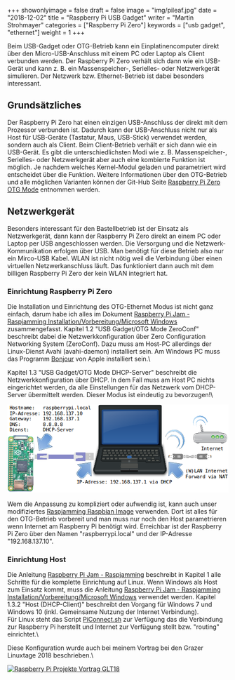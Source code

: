 +++
showonlyimage = false
draft = false
image = "img/pileaf.jpg"
date = "2018-12-02"
title = "Raspberry Pi USB Gadget"
writer = "Martin Strohmayer"
categories = ["Raspberry Pi Zero"]
keywords = ["usb gadget", "ethernet"]
weight = 1
+++


Beim USB-Gadget oder OTG-Betrieb kann ein Einplatinencomputer direkt über den Micro-USB-Anschluss mit einem PC oder Laptop als Client verbunden werden. Der Raspberry Pi Zero verhält sich dann wie ein USB-Gerät und kann z. B. ein
Massenspeicher-, Serielles- oder Netzwerkgerät simulieren. Der Netzwerk bzw. Ethernet-Betrieb ist dabei besonders interessant.    
<!--more-->

## Grundsätzliches

Der Raspberry Pi Zero hat einen einzigen USB-Anschluss der direkt mit dem Prozessor verbunden ist. Dadurch kann der USB-Anschluss nicht nur als Host für USB-Geräte (Tastatur,  Maus, USB-Stick) verwendet werden, sondern auch als Client. Beim Client-Betrieb verhält er sich dann wie ein USB-Gerät. Es gibt die unterschiedlichsten Modi wie z. B. Massenspeicher-, Serielles- oder Netzwerkgerät aber auch eine kombierte Funktion ist möglich. Je nachdem welches Kernel-Modul geladen und parametriert wird entscheidet über die Funktion. Weitere Informationen über den OTG-Betrieb und alle möglichen Varianten können der Git-Hub Seite [Raspberry Pi Zero OTG Mode](https://gist.github.com/gbaman/50b6cca61dd1c3f88f41) entnommen werden. 


## Netzwerkgerät

Besonders interessant für den Bastellbetrieb ist der Einsatz als Netzwerkgerät, dann kann der Raspberry Pi Zero direkt an einem PC oder Laptop per USB angeschlossen werden. Die Versorgung und die Netzwerk-Kommunikation erfolgen über USB. Man benötigt für diese Betrieb also nur ein Mirco-USB Kabel. WLAN ist nicht nötig weil die Verbindung über einen virtuellen Netzwerkanschluss läuft. Das funktioniert dann auch mit dem billigen Raspberry Pi Zero der kein WLAN integriert hat.  

### Einrichtung Raspberry Pi Zero

Die Installation und Einrichtung des OTG-Ethernet Modus ist nicht ganz einfach, darum habe ich alles im Dokument [Raspberry Pi Jam - Raspjamming Installation/Vorbereitung/Microsoft Windows](http://raspjamming.at/PDF/Raspjamming%20-%20Admin-GLT18.pdf) zusammengefasst. Kapitel 1.2 "USB Gadget/OTG Mode ZeroConf" beschreibt dabei die Netzwerkkonfiguration über Zero Configuration Networking System (ZeroConf). Dazu muss am Host-PC allerdings der Linux-Dienst Avahi (avahi-daemon) installiert sein. Am Windows PC muss das Programm [Bonjour](https://support.apple.com/kb/DL999?locale=de_AT) von Apple installiert sein.\

Kapitel 1.3 "USB Gadget/OTG Mode DHCP-Server" beschreibt die Netzwerkkonfiguration über DHCP. In dem Fall muss am Host PC nichts eingerichtet werden, da alle Einstellungen für das Netzwerk vom DHCP-Server übermittelt werden. Dieser Modus ist eindeutig zu bevorzugen!\

![Schema Raspberry Pi Zero USB-Gadget Ethernet mit DHCP-Server](../../img/Raspberry-Pi-Zero-USB-Gadget-Ether-DHCP.png) 

Wem die Anpassung zu kompliziert oder aufwendig ist, kann auch unser modifiziertes [Raspjamming Raspbian Image](http://strohmayers.com/image/Raspjamming-April-2018.img.7z) verwenden. Dort ist alles für den OTG-Betrieb vorbereit und man muss nur noch den Host parametrieren wenn Internet am Raspberry Pi benötigt wird. 
Erreichbar ist der Raspberry Pi Zero über den Namen "raspberrypi.local" und der IP-Adresse "192.168.137.10".

### Einrichtung Host

Die Anleitung [Raspberry Pi Jam - Raspjamming](http://raspjamming.at/PDF/Raspjamming%20-%20Admin-GLT18.pdf) beschreibt in Kapitel 1 alle Schritte für die komplette Einrichtung auf Linux. Wenn Windows als Host zum Einsatz kommt, muss die Anleitung [Raspberry Pi Jam - Raspjamming Installation/Vorbereitung/Microsoft Windows](http://raspjamming.at/PDF/Raspjamming%20-%20Admin-GLT18.pdf) verwendet werden. Kapitel 1.3.2 "Host (DHCP-Client)" beschreibt den Vorgang für Windows 7 und Windows 10 (inkl. Gemeinsame Nutzung der Internet Verbindung).\
Für Linux steht das Script [PiConnect.sh](https://raw.githubusercontent.com/woergi/Raspjamming_Scripts/master/PiConnect.sh)
 zur Verfügung das die Verbindung zur Raspberry Pi herstellt und Internet zur Verfügung stellt bzw. "routing" einrichtet.\

Diese Konfiguration wurde auch bei meinem Vortrag bei den Grazer Linuxtage 2018 beschrieben.\

[![Raspberry Pi Projekte Vortrag GLT18](https://img.youtube.com/vi/zny9Ry7ssU0/0.jpg)](https://www.youtube.com/watch?v=zny9Ry7ssU0&t=694s)